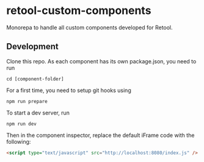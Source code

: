 # retool-custom-components

Monorepa to handle all custom components developed for Retool.

## Development

Clone this repo. As each component has its own package.json, you need to run

```shell
cd [component-folder]
```

For a first time, you need to setup git hooks using

```shell
npm run prepare
```

To start a dev server, run
```shell
npm run dev
```

Then in the component inspector, replace the default iFrame code with the following:

```html
<script type="text/javascript" src="http://localhost:8080/index.js" />
```
